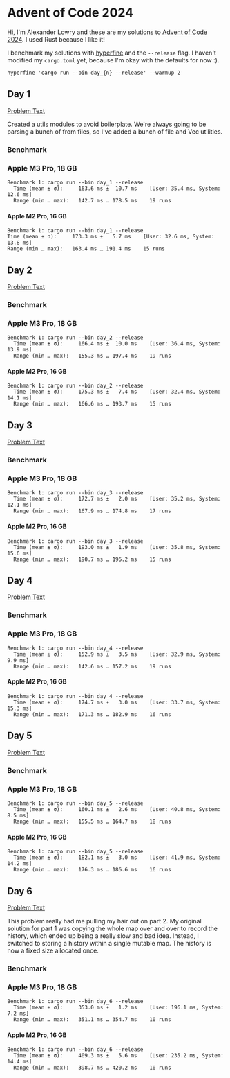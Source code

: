 # Advent of Code 2024

Hi, I'm Alexander Lowry and these are my solutions to [Advent of Code 2024](https://adventofcode.com/2024/).
I used Rust because I like it!

I benchmark my solutions with [hyperfine](https://github.com/sharkdp/hyperfine) and the `--release` flag.
I haven't modified my `cargo.toml` yet, because I'm okay with the defaults for now :).

```hyperfine 'cargo run --bin day_{n} --release' --warmup 2```

## Day 1

[Problem Text](https://adventofcode.com/2024/day/1)

Created a utils modules to avoid boilerplate.
We're always going to be parsing a bunch of from files, so I've added a bunch of file and Vec utilities.

### Benchmark

### Apple M3 Pro, 18 GB
```
Benchmark 1: cargo run --bin day_1 --release
  Time (mean ± σ):     163.6 ms ±  10.7 ms    [User: 35.4 ms, System: 12.6 ms]
  Range (min … max):   142.7 ms … 178.5 ms    19 runs
```

#### Apple M2 Pro, 16 GB
```
Benchmark 1: cargo run --bin day_1 --release
Time (mean ± σ):     173.3 ms ±   5.7 ms    [User: 32.6 ms, System: 13.8 ms]
Range (min … max):   163.4 ms … 191.4 ms    15 runs
```

## Day 2
[Problem Text](https://adventofcode.com/2024/day/2)

### Benchmark

### Apple M3 Pro, 18 GB
```
Benchmark 1: cargo run --bin day_2 --release
  Time (mean ± σ):     166.4 ms ±  10.0 ms    [User: 36.4 ms, System: 13.9 ms]
  Range (min … max):   155.3 ms … 197.4 ms    19 runs
```

#### Apple M2 Pro, 16 GB
```
Benchmark 1: cargo run --bin day_2 --release
  Time (mean ± σ):     175.3 ms ±   7.4 ms    [User: 32.4 ms, System: 14.1 ms]
  Range (min … max):   166.6 ms … 193.7 ms    15 runs
```

## Day 3
[Problem Text](https://adventofcode.com/2024/day/3)

### Benchmark

### Apple M3 Pro, 18 GB
```
Benchmark 1: cargo run --bin day_3 --release
  Time (mean ± σ):     172.7 ms ±   2.0 ms    [User: 35.2 ms, System: 12.1 ms]
  Range (min … max):   167.9 ms … 174.8 ms    17 runs
```

#### Apple M2 Pro, 16 GB
```
Benchmark 1: cargo run --bin day_3 --release
  Time (mean ± σ):     193.0 ms ±   1.9 ms    [User: 35.8 ms, System: 15.6 ms]
  Range (min … max):   190.7 ms … 196.2 ms    15 runs
```

## Day 4
[Problem Text](https://adventofcode.com/2024/day/4)

### Benchmark

### Apple M3 Pro, 18 GB
```
Benchmark 1: cargo run --bin day_4 --release
  Time (mean ± σ):     152.9 ms ±   3.5 ms    [User: 32.9 ms, System: 9.9 ms]
  Range (min … max):   142.6 ms … 157.2 ms    19 runs
```

#### Apple M2 Pro, 16 GB
```
Benchmark 1: cargo run --bin day_4 --release
  Time (mean ± σ):     174.7 ms ±   3.0 ms    [User: 33.7 ms, System: 15.3 ms]
  Range (min … max):   171.3 ms … 182.9 ms    16 runs
```

## Day 5
[Problem Text](https://adventofcode.com/2024/day/5)

### Benchmark

### Apple M3 Pro, 18 GB
```
Benchmark 1: cargo run --bin day_5 --release
  Time (mean ± σ):     160.1 ms ±   2.6 ms    [User: 40.8 ms, System: 8.5 ms]
  Range (min … max):   155.5 ms … 164.7 ms    18 runs

```

#### Apple M2 Pro, 16 GB
```
Benchmark 1: cargo run --bin day_5 --release
  Time (mean ± σ):     182.1 ms ±   3.0 ms    [User: 41.9 ms, System: 14.2 ms]
  Range (min … max):   176.3 ms … 186.6 ms    16 runs
```

## Day 6
[Problem Text](https://adventofcode.com/2024/day/6)

This problem really had me pulling my hair out on part 2.
My original solution for part 1 was copying the whole map over and over to record the history,
which ended up being a really slow and bad idea.
Instead, I switched to storing a history within a single mutable map.
The history is now a fixed size allocated once.

### Benchmark

### Apple M3 Pro, 18 GB
```
Benchmark 1: cargo run --bin day_6 --release
  Time (mean ± σ):     353.0 ms ±   1.2 ms    [User: 196.1 ms, System: 7.2 ms]
  Range (min … max):   351.1 ms … 354.7 ms    10 runs
```

#### Apple M2 Pro, 16 GB
```
Benchmark 1: cargo run --bin day_6 --release
  Time (mean ± σ):     409.3 ms ±   5.6 ms    [User: 235.2 ms, System: 14.4 ms]
  Range (min … max):   398.7 ms … 420.2 ms    10 runs
```
